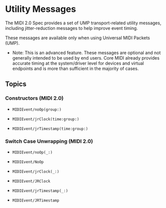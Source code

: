 # Utility Messages

The MIDI 2.0 Spec provides a set of UMP transport-related utility messages, including jitter-reduction messages to help improve event timing.

These messages are available only when using Universal MIDI Packets (UMP).

- Note: This is an advanced feature. These messages are optional and not generally intended to be used by end users. Core MIDI already provides accurate timing at the system/driver level for devices and virtual endpoints and is more than sufficient in the majority of cases.

## Topics

### Constructors (MIDI 2.0)

- ``MIDIEvent/noOp(group:)``

- ``MIDIEvent/jrClock(time:group:)``

- ``MIDIEvent/jrTimestamp(time:group:)``

### Switch Case Unwrapping (MIDI 2.0)

- ``MIDIEvent/noOp(_:)``
- ``MIDIEvent/NoOp``

- ``MIDIEvent/jrClock(_:)``
- ``MIDIEvent/JRClock``

- ``MIDIEvent/jrTimestamp(_:)``
- ``MIDIEvent/JRTimestamp``
